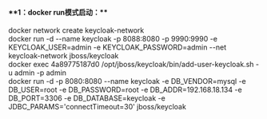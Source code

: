 <h4>**1：docker run模式启动：**</h4>
docker network create keycloak-network<br/>
docker run -d --name keycloak -p 8088:8080 -p 9990:9990 -e KEYCLOAK_USER=admin -e KEYCLOAK_PASSWORD=admin  --net keycloak-network jboss/keycloak<br/>
docker exec 4a89775187d0 /opt/jboss/keycloak/bin/add-user-keycloak.sh -u admin -p admin<br/>
docker run -d -p 8080:8080 --name keycloak -e DB_VENDOR=mysql -e DB_USER=root -e DB_PASSWORD=root -e DB_ADDR=192.168.18.134 -e DB_PORT=3306 -e DB_DATABASE=keycloak -e JDBC_PARAMS='connectTimeout=30' jboss/keycloak<br/>
